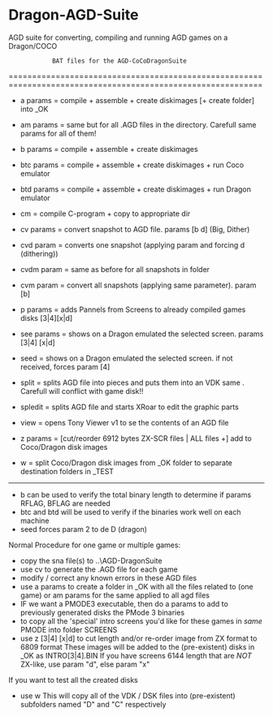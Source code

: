 # Dragon-AGD-Suite
AGD suite for converting, compiling and running AGD games on a Dragon/COCO

				BAT files for the AGD-CoCoDragonSuite
============================================================================================================
* a <name> params   = compile + assemble + create diskimages [+ create folder] into _OK
* am       params   = same but for all .AGD files in the directory. Carefull same params for all of them!
* b <name> params   = compile + assemble + create diskimages

* btc <name> params = compile + assemble + create diskimages + run Coco emulator
* btd <name> params = compile + assemble + create diskimages + run Dragon emulator

* cm <name>         = compile C-program + copy to appropriate dir

* cv <name> params  = convert snapshot to AGD file. params [b d] (Big, Dither)
* cvd <name> param  = converts one snapshot (applying param and forcing d (dithering))
* cvdm      param   = same as before for all snapshots in folder
* cvm       param   = convert all snapshots (applying same parameter). param [b]

* p params          = adds Pannels from Screens to already compiled games disks [3|4][x|d]

* see <name> params = shows on a Dragon emulated the selected screen. params [3|4] [x|d]
* seed <name> 	  = shows on a Dragon emulated the selected screen. if not received, forces param [4]

* split <name>      = splits AGD file into pieces and puts them into an VDK same <name>. Carefull will conflict with game disk!!
* spledit <name>    = splits AGD file and starts XRoar to edit the graphic parts

* view <name>       = opens Tony Viewer v1 to se the contents of an AGD file

* z        params   = [cut/reorder 6912 bytes ZX-SCR files | ALL files +] add to Coco/Dragon disk images
* w                 = split Coco/Dragon disk images from _OK folder to separate destination folders in _TEST

-------------------------------------------------------------------------------------------------------------

* b   can be used to verify the total binary length to determine if params RFLAG, BFLAG are needed
* btc and btd will be used to verify if the binaries work well on each machine
* seed forces param 2 to de D (dragon)

Normal Procedure for one game or multiple games:
* copy the sna file(s) to ..\AGD-DragonSuite
* use cv <name> to generate the .AGD file for each game
* modify / correct any known errors in these AGD files
* use   a <name> params to create a folder in _OK with all the files related to <name> (one game)
    or  am       params for the same applied to all agd files
* IF we want a PMODE3 executable, then do
	a <name> params to add to previously generated disks the PMode 3 binaries
* to copy all the 'special' intro screens you'd like for these games in *same* PMODE into folder SCREENS
* use   z [3|4] [x|d] to cut length and/or re-order image from ZX format to 6809 format
	These images will be added to the (pre-existent) disks in _OK as INTRO[3|4].BIN
	If you have screens 6144 length that are *NOT* ZX-like, use param "d", else param "x"

If you want to test all the created disks
* use   w
This will copy all of the VDK / DSK files into (pre-existent) subfolders named "D" and "C" respectively
